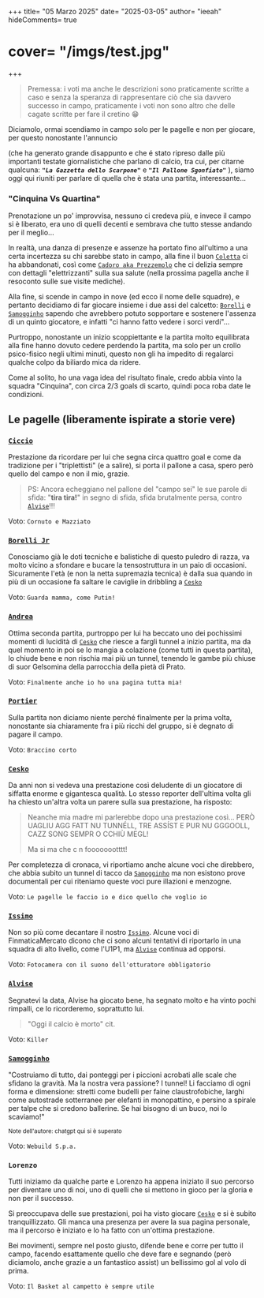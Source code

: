 +++
title= "05 Marzo 2025"
date= "2025-03-05"
author= "ieeah"
hideComments= true
# cover= "/imgs/test.jpg"
+++

> Premessa: i voti ma anche le descrizioni sono praticamente scritte a caso e senza la speranza di rappresentare ciò che sia davvero successo in campo, praticamente i voti non sono altro che delle cagate scritte per fare il cretino 😁

Diciamolo, ormai scendiamo in campo solo per le pagelle e non per giocare, per questo nonostante l'annuncio

(che ha generato grande disappunto e che é stato ripreso dalle più importanti testate giornalistiche che parlano di calcio,
tra cui, per citarne qualcuna: _**`"La Gazzetta dello Scarpone"`**_ e _**`"Il Pallone Sgonfiato"`**_ ), siamo oggi qui riuniti
per parlare di quella che è stata una partita, interessante...


### "Cinquina Vs Quartina"

Prenotazione un po' improvvisa, nessuno ci credeva più, e invece il campo si è liberato, era uno di quelli decenti e
sembrava che tutto stesse andando per il meglio...

In realtà, una danza di presenze e assenze ha portato fino all'ultimo a una certa incertezza su chi sarebbe
stato in campo, alla fine il buon [`Coletta`](/players/it/coletta) ci ha abbandonati, così come [`Cadoro aka Prezzemolo`](/players/it/cadoro)
che ci delizia sempre con dettagli "elettrizzanti" sulla sua salute (nella prossima pagella anche il resoconto sulle sue visite mediche).

Alla fine, si scende in campo in nove (ed ecco il nome delle squadre), e pertanto decidiamo di far giocare insieme i due assi del calcetto: [`Borelli`](/players/it/borelli) e [`Samogginho`](/players/it/samogginho)
sapendo che avrebbero potuto sopportare e sostenere l'assenza di un quinto giocatore, e infatti "ci hanno fatto vedere i sorci verdi"...

Purtroppo, nonostante un inizio scoppiettante e la partita molto equilibrata alla fine hanno dovuto cedere perdendo la partita, 
ma solo per un crollo psico-fisico negli ultimi minuti, questo non gli ha impedito di regalarci qualche colpo da biliardo mica da ridere.


Come al solito, ho una vaga idea del risultato finale, credo abbia vinto la squadra "Cinquina", con circa 2/3 goals di scarto, quindi poca roba date le condizioni.


## Le pagelle (liberamente ispirate a storie vere)

### [`Ciccio`](/players/it/ciccio.md)

Prestazione da ricordare per lui che segna circa quattro goal e come da tradizione per i "triplettisti" (e a salire), si porta il pallone a casa,
spero però quello del campo e non il mio, grazie.

> PS: Ancora echeggiano nel pallone del "campo sei" le sue parole di sfida: "**tira tira!**" in segno di sfida, sfida brutalmente persa, contro [`Alvise`](/players/it/zingales.md)!!!

Voto: `Cornuto e Mazziato`


### [`Borelli Jr`](/players/it/borelli.md)

Conosciamo già le doti tecniche e balistiche di questo puledro di razza, va molto vicino a sfondare e bucare la tensostruttura in un paio di occasioni.
Sicuramente l'età (e non la netta supremazia tecnica) è dalla sua quando in più di un occasione fa saltare le caviglie in dribbling a [`Cesko`](/players/it/cesko.md)

Voto: `Guarda mamma, come Putin!`


### [`Andrea`](/players/it/andrea.md)

Ottima seconda partita, purtroppo per lui ha beccato uno dei pochissimi momenti di lucidità di [`Cesko`](/players/it/cesko.md) che riesce a fargli tunnel a inizio partita,
ma da quel momento in poi se lo mangia a colazione (come tutti in questa partita), lo chiude bene e non rischia mai più un tunnel, tenendo le gambe più 
chiuse di suor Gelsomina della parrocchia della pietà di Prato.

Voto: `Finalmente anche io ho una pagina tutta mia!`

### [`Portier`](/players/it/portier.md)

Sulla partita non diciamo niente perché finalmente per la prima volta, nonostante sia chiaramente fra i più ricchi del gruppo, si è degnato di pagare il campo.

Voto: `Braccino corto`

### [`Cesko`](/players/it/cesko.md)

Da anni non si vedeva una prestazione così deludente di un giocatore di siffatta enorme e gigantesca qualità.
Lo stesso reporter dell'ultima volta gli ha chiesto un'altra volta un parere sulla sua prestazione, ha risposto:


> Neanche mia madre mi parlerebbe dopo una prestazione così...
> PERÒ UAGLIU AGG FATT NU TUNNÉLL, TRE ASSÍST E PUR NU GGGOOLL, CAZZ SONG SEMPR O CCHIÙ MEGL!
>
> Ma si ma che c n foooooootttt!

Per completezza di cronaca, vi riportiamo anche alcune voci che direbbero, che abbia subito un tunnel di tacco da [`Samogginho`](/players/it/samogginho.md)
ma non esistono prove documentali per cui riteniamo queste voci pure illazioni e menzogne.

Voto: `Le pagelle le faccio io e dico quello che voglio io`

### [`Issimo`](/players/it/issimo)

Non so più come decantare il nostro [`Issimo`](/players/it/issimo.md).
Alcune voci di FinmaticaMercato dicono che ci sono alcuni
tentativi di riportarlo in una squadra di alto livello, come l'U1P1, ma [`Alvise`](/players/it/zingales.md) continua ad opporsi.

Voto: `Fotocamera con il suono dell'otturatore obbligatorio`

### [`Alvise`](/players/it/zingales.md)

Segnatevi la data, Alvise ha giocato bene, ha segnato molto e ha vinto pochi rimpalli, ce lo ricorderemo, soprattutto lui.
> "Oggi il calcio è morto" cit.

Voto: `Killer`

### [`Samogginho`](/players/it/samogginho.md)

"Costruiamo di tutto, dai ponteggi per i piccioni acrobati alle scale che sfidano la gravità.
Ma la nostra vera passione? I tunnel! Li facciamo di ogni forma e dimensione: stretti come budelli per faine claustrofobiche,
larghi come autostrade sotterranee per elefanti in monopattino, e persino a spirale per talpe che si credono ballerine.
Se hai bisogno di un buco, noi lo scaviamo!"

<small>Note dell'autore: chatgpt qui si è superato</small>

Voto: `Webuild S.p.a.`

### `Lorenzo`

Tutti iniziamo da qualche parte e Lorenzo ha appena iniziato il suo percorso per diventare uno di noi, uno
di quelli che si mettono in gioco per la gloria e non per il successo.

Si preoccupava delle sue prestazioni, poi ha visto giocare [`Cesko`](/players/it/cesko.md) e si è subito tranquillizzato.
Gli manca una presenza per avere la sua pagina personale, ma il percorso è iniziato e lo ha fatto con un'ottima prestazione.

Bei movimenti, sempre nel posto giusto, difende bene e corre per tutto il campo, facendo esattamente quello che deve fare e segnando
(però diciamolo, anche grazie a un fantastico assist) un bellissimo gol al volo di prima.

Voto: `Il Basket al campetto è sempre utile`
